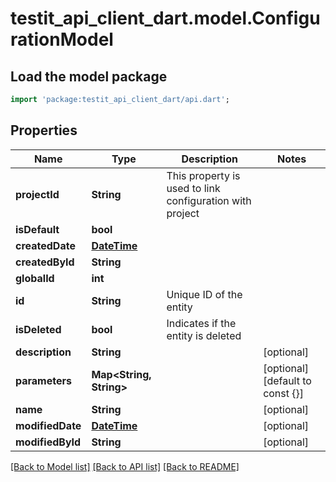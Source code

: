 # testit_api_client_dart.model.ConfigurationModel

## Load the model package
```dart
import 'package:testit_api_client_dart/api.dart';
```

## Properties
Name | Type | Description | Notes
------------ | ------------- | ------------- | -------------
**projectId** | **String** | This property is used to link configuration with project | 
**isDefault** | **bool** |  | 
**createdDate** | [**DateTime**](DateTime.md) |  | 
**createdById** | **String** |  | 
**globalId** | **int** |  | 
**id** | **String** | Unique ID of the entity | 
**isDeleted** | **bool** | Indicates if the entity is deleted | 
**description** | **String** |  | [optional] 
**parameters** | **Map<String, String>** |  | [optional] [default to const {}]
**name** | **String** |  | [optional] 
**modifiedDate** | [**DateTime**](DateTime.md) |  | [optional] 
**modifiedById** | **String** |  | [optional] 

[[Back to Model list]](../README.md#documentation-for-models) [[Back to API list]](../README.md#documentation-for-api-endpoints) [[Back to README]](../README.md)


